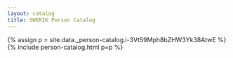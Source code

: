 ```yaml
---
layout: catalog
title: SWERIK Person Catalog
---
```

{% assign p = site.data._person-catalog.i-3Vt59Mph8bZHW3Yk38AtwE %}
{% include person-catalog.html p=p %}


